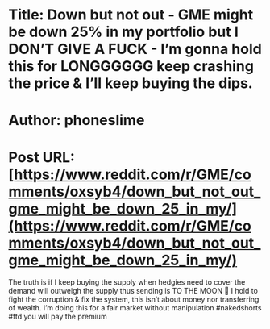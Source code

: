# Title: Down but not out - GME might be down 25% in my portfolio but I DON’T GIVE A FUCK - I’m gonna hold this for LONGGGGGG keep crashing the price & I’ll keep buying the dips.
# Author: phoneslime
# Post URL: [https://www.reddit.com/r/GME/comments/oxsyb4/down_but_not_out_gme_might_be_down_25_in_my/](https://www.reddit.com/r/GME/comments/oxsyb4/down_but_not_out_gme_might_be_down_25_in_my/)


The truth is if I keep buying the supply when hedgies need to cover the demand will outweigh the supply thus sending is TO THE MOON 🌝 I hold to fight the corruption & fix the system, this isn’t about money nor transferring of wealth. I’m doing this for a fair market without manipulation #nakedshorts #ftd you will pay the premium